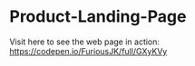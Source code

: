 # Product-Landing-Page

Visit here to see the web page in action:
https://codepen.io/FuriousJK/full/GXyKVy
